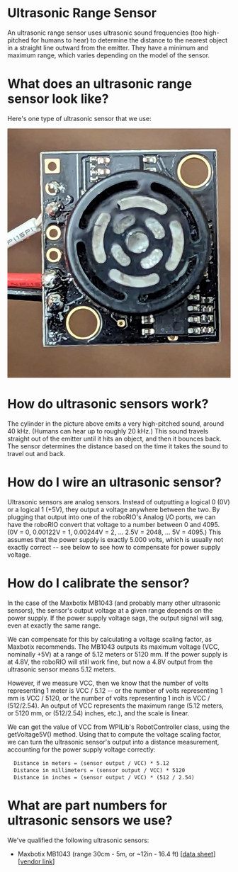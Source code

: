 # Ultrasonic Range Sensor

An ultrasonic range sensor uses ultrasonic sound frequencies (too high-pitched
for humans to hear) to determine the distance to the nearest object in a
straight line outward from the emitter.  They have a minimum and maximum range,
which varies depending on the model of the sensor.

# What does an ultrasonic range sensor look like?

Here's one type of ultrasonic sensor that we use:

![Image of an ultrasonic sensor](./UltrasonicSensor.jpg)

# How do ultrasonic sensors work?

The cylinder in the picture above emits a very high-pitched sound, around
40 kHz.  (Humans can hear up to roughly 20 kHz.)  This sound travels straight
out of the emitter until it hits an object, and then it bounces back.  The
sensor determines the distance based on the time it takes the sound to travel
out and back.

# How do I wire an ultrasonic sensor?

Ultrasonic sensors are analog sensors.  Instead of outputting a logical 0 (0V)
or a logical 1 (+5V), they output a voltage anywhere between the two.  By
plugging that output into one of the roboRIO's Analog I/O ports, we can have
the roboRIO convert that voltage to a number between 0 and 4095.  (0V = 0,
0.00122V = 1, 0.00244V = 2, ... 2.5V = 2048, ... 5V = 4095.)  This assumes
that the power supply is exactly 5.000 volts, which is usually not exactly
correct -- see below to see how to compensate for power supply voltage.

# How do I calibrate the sensor?

In the case of the Maxbotix MB1043 (and probably many other ultrasonic
sensors), the sensor's output voltage at a given range depends on the power
supply.  If the power supply voltage sags, the output signal will sag, even
at exactly the same range.

We can compensate for this by calculating a voltage scaling factor, as
Maxbotix recommends.  The MB1043 outputs its maximum voltage (VCC, nominally
+5V) at a range of 5.12 meters or 5120 mm.  If the power supply is at 4.8V,
the roboRIO will still work fine, but now a 4.8V output from the ultrasonic
sensor means 5.12 meters.

However, if we measure VCC, then we know that the number of volts representing
1 meter is VCC / 5.12 -- or the number of volts representing 1 mm is VCC / 5120,
or the number of volts representing 1 inch is VCC / (512/2.54).  An output of
VCC represents the maximum range (5.12 meters, or 5120 mm, or (512/2.54) inches,
etc.), and the scale is linear.

We can get the value of VCC from WPILib's RobotController class, using the
getVoltage5V() method.  Using that to compute the voltage scaling factor, we
can turn the ultrasonic sensor's output into a distance measurement, accounting
for the power supply voltage correctly:
```
  Distance in meters = (sensor output / VCC) * 5.12
  Distance in millimeters = (sensor output / VCC) * 5120
  Distance in inches = (sensor output / VCC) * (512 / 2.54)
```

# What are part numbers for ultrasonic sensors we use?

We've qualified the following ultrasonic sensors:

* Maxbotix MB1043 (range 30cm - 5m, or ~12in - 16.4 ft) [[data sheet](https://www.maxbotix.com/documents/HRLV-MaxSonar-EZ_Datasheet.pdf)] [[vendor link](https://www.maxbotix.com/ultrasonic_sensors/mb1043.htm)]
